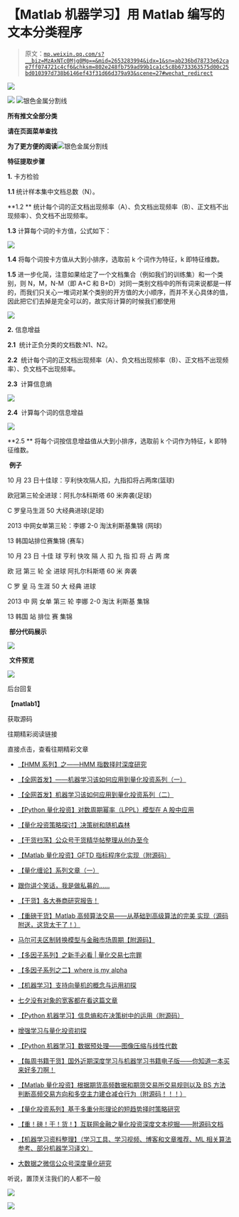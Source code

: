 # 【Matlab 机器学习】用 Matlab 编写的文本分类程序

> 原文：[`mp.weixin.qq.com/s?__biz=MzAxNTc0Mjg0Mg==&mid=2653283994&idx=1&sn=ab236bd78733e62cae7ff074721c4cf6&chksm=802e248fb759ad99b1ca1c5c8b6733363575d00c25bd010397d738b6146ef43f31d66d379a93&scene=27#wechat_redirect`](http://mp.weixin.qq.com/s?__biz=MzAxNTc0Mjg0Mg==&mid=2653283994&idx=1&sn=ab236bd78733e62cae7ff074721c4cf6&chksm=802e248fb759ad99b1ca1c5c8b6733363575d00c25bd010397d738b6146ef43f31d66d379a93&scene=27#wechat_redirect)

![](img/debb245d3f693231643f9c3c1073f5f4.png)

![](img/56a65f6559a7df6c6112697d8e1859a5.png)
![](img/21e7cb069c897edb26d9d558b64ead8b.png "银色金属分割线")

**所有推文全部分类**

**请在页面菜单查找**

**为了更方便的阅读**![](img/21e7cb069c897edb26d9d558b64ead8b.png "银色金属分割线")

 **特征提取步骤** 

**1.** 卡方检验

**1.1** 统计样本集中文档总数（N）。

**1.2 ** 统计每个词的正文档出现频率（A）、负文档出现频率（B）、正文档不出现频率）、负文档不出现频率。

**1.3** 计算每个词的卡方值，公式如下：

![](img/6ec7a0a72f5ec2bb0a4ed09b4f33b05f.png) 

**1.4** 将每个词按卡方值从大到小排序，选取前 k 个词作为特征，k 即特征维数。

**1.5** 进一步化简，注意如果给定了一个文档集合（例如我们的训练集）和一个类别，则 N，M，N-M（即 A+C 和 B+D）对同一类别文档中的所有词来说都是一样的，而我们只关心一堆词对某个类别的开方值的大小顺序，而并不关心具体的值，因此把它们去掉是完全可以的，故实际计算的时候我们都使用

![](img/d8a633cb6a1bd8d87d6fbb792812c0d7.png)

**2\.** 信息增益

**2.1**  统计正负分类的文档数:N1、N2。

**2.2**  统计每个词的正文档出现频率（A）、负文档出现频率（B）、正文档不出现频率）、负文档不出现频率。

**2.3**  计算信息熵

![](img/63d845027d9b16f477b19e9b689314c1.png)

**2.4**  计算每个词的信息增益

![](img/d6d18e27404b1ce6708aadaab23cf129.png) 

**2.5 ** 将每个词按信息增益值从大到小排序，选取前 k 个词作为特征，k 即特征维数。

 **例子**

10 月 23 日十佳球：亨利快攻隔人扣，九指扣将占两席(篮球)

欧冠第三轮全进球：阿扎尔&科斯塔 60 米奔袭(足球)

C 罗皇马生涯 50 大经典进球(足球)

2013 中网女单第三轮：李娜 2-0 淘汰利斯基集锦 (网球)

13 韩国站排位赛集锦 (赛车)

10 月 23 日 十佳 球 亨利 快攻 隔 人 扣 九 指 扣 将 占 两 席 

欧 冠 第三 轮 全 进球 阿扎尔科斯塔 60 米 奔袭 

C 罗 皇 马 生涯 50 大 经典 进球 

2013 中 网 女单 第三 轮 李娜 2-0 淘汰 利斯基 集锦 

13 韩国 站 排位 赛 集锦

 **部分代码展示**

![](img/b5995f87d66349360218e639fa0bbad4.png)

 **文件预览**

![](img/10cf57a2612f148d590f9dacbc25706a.png)

后台回复

**【matlab1】**

获取源码

往期精彩阅读链接 

直接点击，查看往期精彩文章

*   [【HMM 系列】之——HMM 指数择时深度研究](http://mp.weixin.qq.com/s?__biz=MzAxNTc0Mjg0Mg==&mid=2653283909&idx=1&sn=ff416c442cd1a9382bbd2142f9679745&scene=21#wechat_redirect)

*   [【全网首发】——机器学习该如何应用到量化投资系列（一）](http://mp.weixin.qq.com/s?__biz=MzAxNTc0Mjg0Mg==&mid=2653283935&idx=1&sn=56e84e986f278403d8840387c615a2a7&chksm=802e244ab759ad5c43720a7960567d215970877250ca72534016bf53a021c73f83665068639d&scene=21#wechat_redirect)

*   [【全网首发】机器学习该如何应用到量化投资系列（二）](http://mp.weixin.qq.com/s?__biz=MzAxNTc0Mjg0Mg==&mid=2653283982&idx=1&sn=6a14e2e145d8e7db46ba64a1439e1b2f&chksm=802e249bb759ad8d436e05f51625be0f5142ab8af374ebcfad24c332efc5fd0190a8283cbdfb&scene=21#wechat_redirect)

*   [【Python 量化投资】对数周期幂率（LPPL）模型在 A 股中应用](http://mp.weixin.qq.com/s?__biz=MzAxNTc0Mjg0Mg==&mid=2653283845&idx=1&sn=a00892888cd23b2bbb8c95ad3605218d&scene=21#wechat_redirect)

*   [【量化投资策略探讨】决策树和随机森林](http://mp.weixin.qq.com/s?__biz=MzAxNTc0Mjg0Mg==&mid=2653283764&idx=1&sn=f61f65377473e55428f9c2204d148b25&scene=21#wechat_redirect)

*   [【干货扫荡】公众号干货精华帖整理从创办至今](http://mp.weixin.qq.com/s?__biz=MzAxNTc0Mjg0Mg==&mid=2653283882&idx=1&sn=154943c97279a743190c9573e2e8f52e&scene=21#wechat_redirect)

*   [【Matlab 量化投资】GFTD 指标程序化实现（附源码）](http://mp.weixin.qq.com/s?__biz=MzAxNTc0Mjg0Mg==&mid=2653283878&idx=1&sn=387f9395917442553bbfde43183ce010&scene=21#wechat_redirect)

*   [【量化缠论】系列文章（一）](http://mp.weixin.qq.com/s?__biz=MzAxNTc0Mjg0Mg==&mid=2653283801&idx=1&sn=0a05bb0247535a118183be2b917c56b4&scene=21#wechat_redirect)

*   [跟你讲个笑话，我是做私募的……](http://mp.weixin.qq.com/s?__biz=MzAxNTc0Mjg0Mg==&mid=2653283777&idx=1&sn=252e295b1a788da1aaadf39c2ef959ee&scene=21#wechat_redirect)

*   [【干货】各大券商研究报告！](http://mp.weixin.qq.com/s?__biz=MzAxNTc0Mjg0Mg==&mid=2653283773&idx=1&sn=d4604682da0c5563be9da16717d11bf9&scene=21#wechat_redirect)

*   [【重磅干货】Matlab 高频算法交易——从基础到高级算法的完美 实现（源码附送，这货太干了！）](http://mp.weixin.qq.com/s?__biz=MzAxNTc0Mjg0Mg==&mid=2653283757&idx=1&sn=35a7faaf06721de2b8fdb5673126022a&scene=21#wechat_redirect)

*   [马尔可夫区制转换模型与金融市场周期【附源码】](http://mp.weixin.qq.com/s?__biz=MzAxNTc0Mjg0Mg==&mid=2653283605&idx=2&sn=aa9c31166efba53c3bf5dd496d7357e0&scene=21#wechat_redirect)

*   [【多因子系列】之新手必看 | 量化交易七宗罪](http://mp.weixin.qq.com/s?__biz=MzAxNTc0Mjg0Mg==&mid=2653283543&idx=1&sn=f7376931ac3a99647b26ba5fa0c597d7&scene=21#wechat_redirect)

*   [【多因子系列之二】where is my alpha](http://mp.weixin.qq.com/s?__biz=MzAxNTc0Mjg0Mg==&mid=2653283598&idx=1&sn=53973fe24d449159e896616faae6c804&scene=21#wechat_redirect)

*   [【机器学习】支持向量机的概念与运用初探](http://mp.weixin.qq.com/s?__biz=MzAxNTc0Mjg0Mg==&mid=2653283515&idx=1&sn=edeedbb0190fc1c1242de5795635fccc&scene=21#wechat_redirect)

*   [七夕没有对象的宽客都在看这篇文章](http://mp.weixin.qq.com/s?__biz=MzAxNTc0Mjg0Mg==&mid=2653283478&idx=1&sn=aa061849c61ee84eedda3ac9d0c74ec5&scene=21#wechat_redirect)

*   [【Python 机器学习】信息熵和在决策树中的运用（附源码）](http://mp.weixin.qq.com/s?__biz=MzAxNTc0Mjg0Mg==&mid=2653283451&idx=1&sn=2f10aaa1083856c0a2e07e718a3973cd&scene=21#wechat_redirect)

*   [增强学习与量化投资初探](http://mp.weixin.qq.com/s?__biz=MzAxNTc0Mjg0Mg==&mid=2653283440&idx=1&sn=e5dc6e12f7b28b5ede13bd582b59b73c&scene=21#wechat_redirect)

*   [【Python 机器学习】数据预处理——图像压缩与线性代数](http://mp.weixin.qq.com/s?__biz=MzAxNTc0Mjg0Mg==&mid=2653283419&idx=1&sn=43f113c5e81745b607e9e1f60e7f1a35&scene=21#wechat_redirect)

*   [【每周书籍干货】国外近期深度学习与机器学习书籍电子版——你知道一本买来好多刀啊！](http://mp.weixin.qq.com/s?__biz=MzAxNTc0Mjg0Mg==&mid=2653283143&idx=1&sn=2316c1a067239aa007196cc8cb2e6c5b&scene=21#wechat_redirect)

*   [【Matlab 量化投资】根据期货高频数据和期货交易所交易规则以及 BS 方法判断高频交易方向和多空主力建仓减仓行为（附源码！！！）](http://mp.weixin.qq.com/s?__biz=MzAxNTc0Mjg0Mg==&mid=2653283293&idx=1&sn=7c26d2958d1a463686b2600c69bd9bff&scene=21#wechat_redirect)

*   [【量化投资系列】基于多重分形理论的短趋势择时策略研究](http://mp.weixin.qq.com/s?__biz=MzAxNTc0Mjg0Mg==&mid=2653283004&idx=1&sn=95a79928c89a69ac12d07514f5085c9a&scene=21#wechat_redirect)

*   [【重！磅！干！货！】互联网金融之量化投资深度文本挖掘——附源码文档](http://mp.weixin.qq.com/s?__biz=MzAxNTc0Mjg0Mg==&mid=2653282879&idx=1&sn=12a91c4b8317662fbae470541ebe4683&scene=21#wechat_redirect)

*   [【机器学习资料整理】（学习工具、学习视频、博客和文章推荐、ML 相关算法参考、部分机器学习译文）](http://mp.weixin.qq.com/s?__biz=MzAxNTc0Mjg0Mg==&mid=2653282920&idx=1&sn=6faa96116c590c75d92569351f987e52&scene=21#wechat_redirect)

*   [大数据之微信公众号深度量化研究](http://mp.weixin.qq.com/s?__biz=MzAxNTc0Mjg0Mg==&mid=404626412&idx=1&sn=502f2a57b8f9b13887c30fb65e39a7f7&scene=21#wechat_redirect)

听说，置顶关注我们的人都不一般

![](img/74c285b465d1c5684165b6d5f0ebcd06.png)

**![](img/40429cd849aaf6f87544f9c00f4f92ad.png)**